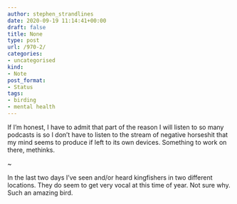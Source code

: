 ```yaml
---
author: stephen_strandlines
date: 2020-09-19 11:14:41+00:00
draft: false
title: None
type: post
url: /970-2/
categories:
- uncategorised
kind:
- Note
post_format:
- Status
tags:
- birding
- mental health
---
```


If I’m honest, I have to admit that part of the reason I will listen to so many podcasts is so I don’t have to listen to the stream of negative horseshit that my mind seems to produce if left to its own devices. Something to work on there, methinks.

~

In the last two days I’ve seen and/or heard kingfishers in two different locations. They do seem to get very vocal at this time of year. Not sure why. Such an amazing bird.
